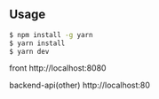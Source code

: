 
## Usage

```bash
$ npm install -g yarn
$ yarn install
$ yarn dev
```
front
http://localhost:8080

backend-api(other)
http://localhost:80

